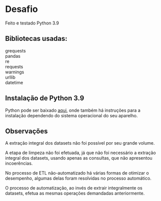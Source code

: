 # Desafio

Feito e testado Python 3.9

## Bibliotecas usadas:
grequests\
pandas\
re\
requests\
warnings\
urllib\
datetime

## Instalação de Python 3.9

Python pode ser baixado <a href = "https://www.python.org/downloads/">aqui</a>, onde também há instruções para a instalação dependendo do sistema operacional do seu aparelho.

## Observações

A extração integral dos datasets não foi possível por seu grande volume.

A etapa de limpeza não foi efetuada, já que não foi necessário a extração integral dos datasets, usando apenas as consultas, que não apresentou incoerências.

No processo de ETL não-automatizado há várias formas de otimizar o desempenho, algumas delas foram resolvidas no processo automático.

O processo de automatização, ao invés de extrair integralmente os datasets, efetua as mesmas operações demandadas anteriormente.

